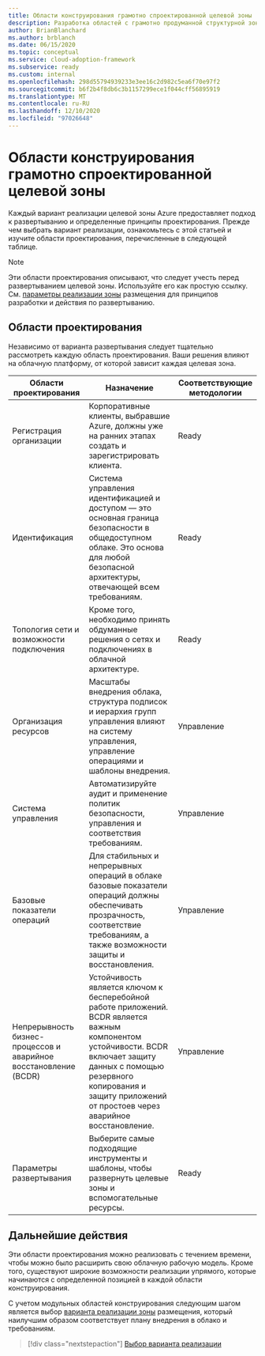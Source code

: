 ```yaml
---
title: Области конструирования грамотно спроектированной целевой зоны
description: Разработка областей с грамотно продуманной структурной зоной.
author: BrianBlanchard
ms.author: brblanch
ms.date: 06/15/2020
ms.topic: conceptual
ms.service: cloud-adoption-framework
ms.subservice: ready
ms.custom: internal
ms.openlocfilehash: 298d55794939233e3ee16c2d982c5ea6f70e97f2
ms.sourcegitcommit: b6f2b4f8db6c3b1157299ece1f044cff56895919
ms.translationtype: MT
ms.contentlocale: ru-RU
ms.lasthandoff: 12/10/2020
ms.locfileid: "97026648"
---
```

<!-- TODO: Refactor terms: "design area", "well-architected" -->

# <a name="design-areas-of-a-well-architected-landing-zone"></a>Области конструирования грамотно спроектированной целевой зоны

Каждый вариант реализации целевой зоны Azure предоставляет подход к развертыванию и определенные принципы проектирования. Прежде чем выбрать вариант реализации, ознакомьтесь с этой статьей и изучите области проектирования, перечисленные в следующей таблице.

> [!NOTE]
> Эти области проектирования описывают, что следует учесть перед развертыванием целевой зоны. Используйте его как простую ссылку. См. [параметры реализации зоны](./implementation-options.md) размещения для принципов разработки и действия по развертыванию.

## <a name="design-areas"></a>Области проектирования

Независимо от варианта развертывания следует тщательно рассмотреть каждую область проектирования. Ваши решения влияют на облачную платформу, от которой зависит каждая целевая зона.

| Области проектирования | Назначение  | Соответствующие методологии |
|---|---|---|
| Регистрация организации | Корпоративные клиенты, выбравшие Azure, должны уже на ранних этапах создать и зарегистрировать клиента. | Ready |
| Идентификация | Система управления идентификацией и доступом — это основная граница безопасности в общедоступном облаке. Это основа для любой безопасной архитектуры, отвечающей всем требованиям. | Ready |
| Топология сети и возможности подключения | Кроме того, необходимо принять обдуманные решения о сетях и подключениях в облачной архитектуре. | Ready |
| Организация ресурсов | Масштабы внедрения облака, структура подписок и иерархия групп управления влияют на систему управления, управление операциями и шаблоны внедрения. | Управление |
| Система управления | Автоматизируйте аудит и применение политик безопасности, управления и соответствия требованиям. | Управление |
| Базовые показатели операций | Для стабильных и непрерывных операций в облаке базовые показатели операций должны обеспечивать прозрачность, соответствие требованиям, а также возможности защиты и восстановления. | Управление |
| Непрерывность бизнес-процессов и аварийное восстановление (BCDR) | Устойчивость является ключом к бесперебойной работе приложений. BCDR является важным компонентом устойчивости. BCDR включает защиту данных с помощью резервного копирования и защиту приложений от простоев через аварийное восстановление. | Управление |
| Параметры развертывания | Выберите самые подходящие инструменты и шаблоны, чтобы развернуть целевые зоны и вспомогательные ресурсы. | Ready |

## <a name="next-steps"></a>Дальнейшие действия

Эти области проектирования можно реализовать с течением времени, чтобы можно было расширить свою облачную рабочую модель. Кроме того, существуют широкие возможности реализации упрямого, которые начинаются с определенной позицией в каждой области конструирования.

С учетом модульных областей конструирования следующим шагом является выбор [варианта реализации зоны](./implementation-options.md) размещения, который наилучшим образом соответствует плану внедрения в облако и требованиям.

> [!div class="nextstepaction"]
> [Выбор варианта реализации](./implementation-options.md)
